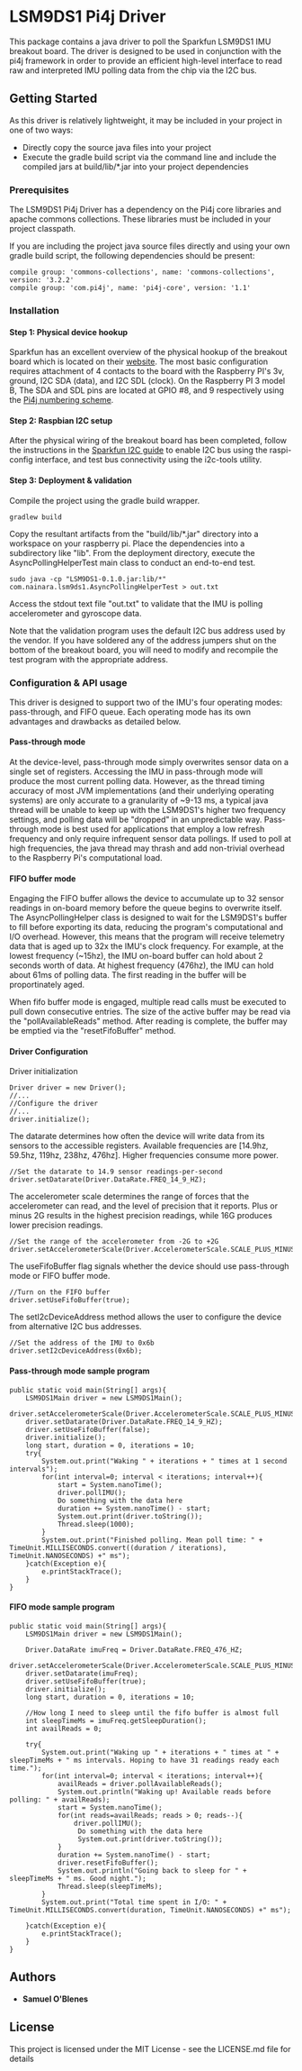# LSM9DS1 Pi4j Driver

This package contains a java driver to poll the Sparkfun LSM9DS1 IMU breakout board. The driver is designed to be used in conjunction with the pi4j framework in order to provide an efficient high-level interface to read raw and interpreted IMU polling data from the chip via the I2C bus.

## Getting Started

As this driver is relatively lightweight, it may be included in your project in one of two ways:
* Directly copy the source java files into your project
* Execute the gradle build script via the command line and include the compiled jars at build/lib/*.jar into your project dependencies 

### Prerequisites

The LSM9DS1 Pi4j Driver has a dependency on the Pi4j core libraries and apache commons collections. These libraries must be included in your project classpath.

If you are including the project java source files directly and using your own gradle build script, the following dependencies should be present:

```
compile group: 'commons-collections', name: 'commons-collections', version: '3.2.2'
compile group: 'com.pi4j', name: 'pi4j-core', version: '1.1'
```

### Installation

#### Step 1: Physical device hookup

Sparkfun has an excellent overview of the physical hookup of the breakout board which is located on their [website](https://learn.sparkfun.com/tutorials/lsm9ds1-breakout-hookup-guide). The most basic configuration requires attachment of 4 contacts to the board with the Raspberry PI's 3v, ground, I2C SDA (data), and I2C SDL (clock). On the Raspberry PI 3 model B, The SDA and SDL pins are located at GPIO #8, and 9 respectively using the [Pi4j numbering scheme](http://pi4j.com/pins/model-3b-rev1.html).

#### Step 2: Raspbian I2C setup

After the physical wiring of the breakout board has been completed, follow the instructions in the [Sparkfun I2C guide](https://learn.sparkfun.com/tutorials/raspberry-pi-spi-and-i2c-tutorial#i2c-on-pi) to enable I2C bus using the raspi-config interface, and test bus connectivity using the i2c-tools utility. 

#### Step 3: Deployment & validation

Compile the project using the gradle build wrapper.

```
gradlew build
```

Copy the resultant artifacts from the "build/lib/*.jar" directory into a workspace on your raspberry pi. Place the dependencies into a subdirectory like "lib". From the deployment directory, execute the AsyncPollingHelperTest main class to conduct an end-to-end test.

```
sudo java -cp "LSM9DS1-0.1.0.jar:lib/*" com.nainara.lsm9ds1.AsyncPollingHelperTest > out.txt
```

Access the stdout text file "out.txt" to validate that the IMU is polling accelerometer and gyroscope data.

Note that the validation program uses the default I2C bus address used by the vendor. If you have soldered any of the address jumpers shut on the bottom of the breakout board, you will need to modify and recompile the test program with the appropriate address.

### Configuration & API usage

This driver is designed to support two of the IMU's four operating modes: pass-through, and FIFO queue. Each operating mode has its own advantages and drawbacks as detailed below. 

#### Pass-through mode

At the device-level, pass-through mode simply overwrites sensor data on a single set of registers. Accessing the IMU in pass-through mode will produce the most current polling data. However, as the thread timing accuracy of most JVM implementations (and their underlying operating systems) are only accurate to a granularity of ~9-13 ms, a typical java thread will be unable to keep up with the LSM9DS1's higher two frequency settings, and polling data will be "dropped" in an unpredictable way. Pass-through mode is best used for applications that employ a low refresh frequency and only require infrequent sensor data pollings. If used to poll at high frequencies, the java thread may thrash and add non-trivial overhead to the Raspberry Pi's computational load.

#### FIFO buffer mode

Engaging the FIFO buffer allows the device to accumulate up to 32 sensor readings in on-board memory before the queue begins to overwrite itself. The AsyncPollingHelper class is designed to wait for the LSM9DS1's buffer to fill before exporting its data, reducing the program's computational and I/O overhead. However, this means that the program will receive telemetry data that is aged up to 32x the IMU's clock frequency. For example, at the lowest frequency (~15hz), the IMU on-board buffer can hold about 2 seconds worth of data. At highest frequency (476hz), the IMU can hold about 61ms of polling data. The first reading in the buffer will be proportinately aged.

When fifo buffer mode is engaged, multiple read calls must be executed to pull down consecutive entries. The size of the active buffer may be read via the "pollAvailableReads" method. After reading is complete, the buffer may be emptied via the "resetFifoBuffer" method.

#### Driver Configuration

Driver initialization
```
Driver driver = new Driver();
//...
//Configure the driver
//...
driver.initialize();
```

The datarate determines how often the device will write data from its sensors to the accessible registers. Available frequencies are [14.9hz, 59.5hz, 119hz, 238hz, 476hz]. Higher frequencies consume more power.
```
//Set the datarate to 14.9 sensor readings-per-second
driver.setDatarate(Driver.DataRate.FREQ_14_9_HZ);
```

The accelerometer scale determines the range of forces that the accelerometer can read, and the level of precision that it reports. Plus or minus 2G results in the highest precision readings, while 16G produces lower precision readings.
```
//Set the range of the accelerometer from -2G to +2G
driver.setAccelerometerScale(Driver.AccelerometerScale.SCALE_PLUS_MINUS_2G);
```

The useFifoBuffer flag signals whether the device should use pass-through mode or FIFO buffer mode.
```
//Turn on the FIFO buffer
driver.setUseFifoBuffer(true);
```

The setI2cDeviceAddress method allows the user to configure the device from alternative I2C bus addresses.
```
//Set the address of the IMU to 0x6b
driver.setI2cDeviceAddress(0x6b);
```

#### Pass-through mode sample program
```
public static void main(String[] args){
	LSM9DS1Main driver = new LSM9DS1Main();
	driver.setAccelerometerScale(Driver.AccelerometerScale.SCALE_PLUS_MINUS_2G);
	driver.setDatarate(Driver.DataRate.FREQ_14_9_HZ);
	driver.setUseFifoBuffer(false);
	driver.initialize();
	long start, duration = 0, iterations = 10;
	try{
		System.out.print("Waking " + iterations + " times at 1 second intervals");
		for(int interval=0; interval < iterations; interval++){
			start = System.nanoTime();
			driver.pollIMU();
			Do something with the data here
			duration += System.nanoTime() - start;
			System.out.print(driver.toString());
			Thread.sleep(1000);
		}
		System.out.print("Finished polling. Mean poll time: " + TimeUnit.MILLISECONDS.convert((duration / iterations), TimeUnit.NANOSECONDS) +" ms");
	}catch(Exception e){
		e.printStackTrace();
	}
}
```


#### FIFO mode sample program
```
public static void main(String[] args){
	LSM9DS1Main driver = new LSM9DS1Main();

	Driver.DataRate imuFreq = Driver.DataRate.FREQ_476_HZ;
	driver.setAccelerometerScale(Driver.AccelerometerScale.SCALE_PLUS_MINUS_2G);
	driver.setDatarate(imuFreq);
	driver.setUseFifoBuffer(true);
	driver.initialize();
	long start, duration = 0, iterations = 10;

	//How long I need to sleep until the fifo buffer is almost full
	int sleepTimeMs = imuFreq.getSleepDuration();
	int availReads = 0;

	try{
		System.out.print("Waking up " + iterations + " times at " + sleepTimeMs + " ms intervals. Hoping to have 31 readings ready each time.");
		for(int interval=0; interval < iterations; interval++){
			availReads = driver.pollAvailableReads();
			System.out.println("Waking up! Available reads before polling: " + availReads);
			start = System.nanoTime();
			for(int reads=availReads; reads > 0; reads--){
				driver.pollIMU();
				 Do something with the data here
				 System.out.print(driver.toString());
			}
			duration += System.nanoTime() - start;
			driver.resetFifoBuffer();
			System.out.println("Going back to sleep for " + sleepTimeMs + " ms. Good night.");
			Thread.sleep(sleepTimeMs);
		}
		System.out.print("Total time spent in I/O: " + TimeUnit.MILLISECONDS.convert(duration, TimeUnit.NANOSECONDS) +" ms");

	}catch(Exception e){
		e.printStackTrace();
	}
}
```



## Authors

* **Samuel O'Blenes**

## License

This project is licensed under the MIT License - see the LICENSE.md file for details

